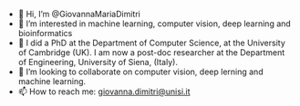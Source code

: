 - 👋 Hi, I’m @GiovannaMariaDimitri
- 👀 I’m interested in machine learning, computer vision, deep learning and bioinformatics
- 🌱 I did a PhD at the Department of Computer Science, at the University of Cambridge (UK). I am now a post-doc researcher at the Department of Engineering, University of Siena, (Italy). 
- 💞️ I’m looking to collaborate on computer vision, deep lerning and machine learning. 
- 📫 How to reach me: giovanna.dimitri@unisi.it 

<!---
GiovannaMariaDimitri/GiovannaMariaDimitri is a ✨ special ✨ repository because its `README.md` (this file) appears on your GitHub profile.
You can click the Preview link to take a look at your changes.
--->
